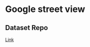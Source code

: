 # Google street view

## Dataset Repo

[Link](https://github.com/yyh-603/google-street-view-dataset)